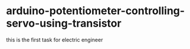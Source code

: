 # arduino-potentiometer-controlling-servo-using-transistor
this is the first task for electric engineer 
